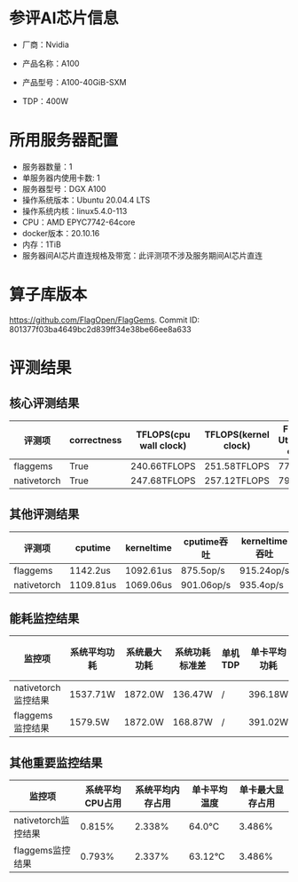 # 参评AI芯片信息

* 厂商：Nvidia

* 产品名称：A100
* 产品型号：A100-40GiB-SXM
* TDP：400W

# 所用服务器配置

* 服务器数量：1
* 单服务器内使用卡数: 1
* 服务器型号：DGX A100
* 操作系统版本：Ubuntu 20.04.4 LTS
* 操作系统内核：linux5.4.0-113
* CPU：AMD EPYC7742-64core
* docker版本：20.10.16
* 内存：1TiB
* 服务器间AI芯片直连规格及带宽：此评测项不涉及服务期间AI芯片直连

# 算子库版本

https://github.com/FlagOpen/FlagGems. Commit ID: 801377f03ba4649bc2d839ff34e38be66ee8a633

# 评测结果

## 核心评测结果

| 评测项  | correctness | TFLOPS(cpu wall clock) | TFLOPS(kernel clock) | FU(FLOPS Utilization)-cputime | FU-kerneltime |
| ---- | -------------- | -------------- | ------------ | ------ | ----- |
| flaggems | True    | 240.66TFLOPS       | 251.58TFLOPS        | 77.13% | 80.63% |
| nativetorch | True    | 247.68TFLOPS      | 257.12TFLOPS      | 79.39%      | 82.41%    |

## 其他评测结果

| 评测项  | cputime | kerneltime | cputime吞吐 | kerneltime吞吐 | 无预热时延 | 预热后时延 |
| ---- | -------------- | -------------- | ------------ | ------------ | -------------- | -------------- | 
| flaggems | 1142.2us       | 1092.61us        | 875.5op/s | 915.24op/s | 8017845.66us | 1175.53us |
| nativetorch | 1109.81us       | 1069.06us        | 901.06op/s | 935.4op/s | 175370.5us | 1260.25us |

## 能耗监控结果

| 监控项  | 系统平均功耗  | 系统最大功耗  | 系统功耗标准差 | 单机TDP | 单卡平均功耗 | 单卡最大功耗 | 单卡功耗标准差 | 单卡TDP |
| ---- | ------- | ------- | ------- | ----- | ------------ | ------------ | ------------- | ----- |
| nativetorch监控结果 | 1537.71W | 1872.0W | 136.47W   | /     | 396.18W       | 408.0W      | 20.14W        | 400W  |
| flaggems监控结果 | 1579.5W | 1872.0W | 168.87W   | /     | 391.02W       | 407.0W      | 26.96W        | 400W  |

## 其他重要监控结果

| 监控项  | 系统平均CPU占用 | 系统平均内存占用 | 单卡平均温度 | 单卡最大显存占用 |
| ---- | --------- | -------- | ------------ | -------------- |
| nativetorch监控结果 | 0.815%    | 2.338%   | 64.0°C       | 3.486%        |
| flaggems监控结果 | 0.793%    | 2.337%   | 63.12°C       | 3.486%        |